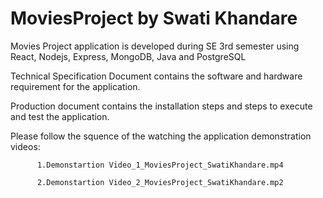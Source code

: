 # MoviesProject by Swati Khandare
Movies Project application is developed during SE 3rd semester using React, Nodejs, Express, MongoDB, Java and PostgreSQL

Technical Specification Document contains the software and hardware requirement for the application.

Production document contains the installation steps and steps to execute and test the application.

Please follow the squence of the watching the application demonstration videos:

          1.Demonstartion Video_1_MoviesProject_SwatiKhandare.mp4

          2.Demonstartion Video_2_MoviesProject_SwatiKhandare.mp2
